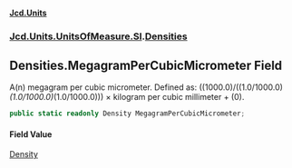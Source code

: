 #### [Jcd.Units](index.md 'index')
### [Jcd.Units.UnitsOfMeasure.SI](Jcd.Units.UnitsOfMeasure.SI.md 'Jcd.Units.UnitsOfMeasure.SI').[Densities](Densities.md 'Jcd.Units.UnitsOfMeasure.SI.Densities')

## Densities.MegagramPerCubicMicrometer Field

A(n) megagram per cubic micrometer. Defined as: ((1000.0)/((1.0/1000.0)*(1.0/1000.0)*(1.0/1000.0))) × kilogram per cubic millimeter + (0).

```csharp
public static readonly Density MegagramPerCubicMicrometer;
```

#### Field Value
[Density](Density.md 'Jcd.Units.UnitTypes.Density')